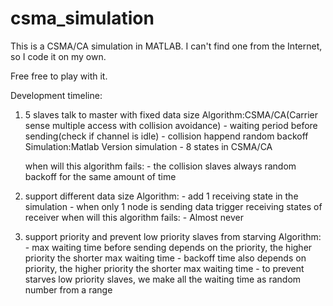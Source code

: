 # csma_simulation

This is a CSMA/CA simulation in MATLAB. I can't find one from the Internet, so I code it on my own. 

Free free to play with it.



Development timeline:

1. 5 slaves talk to master with fixed data size
	Algorithm:CSMA/CA(Carrier sense multiple access with collision avoidance)
		- waiting period before sending(check if channel is idle)
		- collision happend random backoff
	Simulation:Matlab Version simulation
		- 8 states in CSMA/CA

	when will this algorithm fails:
		- the collision slaves always random backoff for the same amount of time


2. support different data size
	Algorithm:
		- add 1 receiving state in the simulation
		- when only 1 node is sending data trigger receiving states of receiver
	when will this algorithm fails:
		- Almost never

3. support priority and prevent low priority slaves from starving 
	Algorithm:
		- max waiting time before sending depends on the priority, the higher priority the shorter max waiting time
		- backoff time also depends on priority, the higher priority the shorter max waiting time 
		- to prevent starves low priority slaves, we make all the waiting time as random number from a range